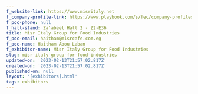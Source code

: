 ```yaml
---
f_website-link: https://www.misritaly.net
f_company-profile-link: https://www.playbook.com/s/fec/company-profiles
f_poc-phone: null
f_hall-stand: Za'abeel Hall 2 - Z2-E36
title: Misr Italy Group for Food Industries
f_poc-email: haitham@misrcafe.com.eg
f_poc-name: Haitham Abou Laban
f_exhibitor-name: Misr Italy Group for Food Industries
slug: misr-italy-group-for-food-industries
updated-on: '2023-02-13T21:57:02.817Z'
created-on: '2023-02-13T21:57:02.817Z'
published-on: null
layout: '[exhibitors].html'
tags: exhibitors
---
```



